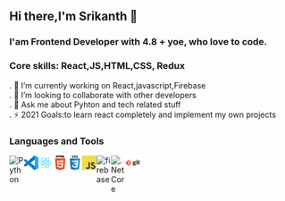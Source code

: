 ## Hi there,I'm Srikanth 👋 

### I'am Frontend Developer with 4.8 + yoe, who love to code.
### Core skills: React,JS,HTML,CSS, Redux

. 🔭 I’m currently working on React,javascript,Firebase <br>
. 👯 I’m looking to collaborate with other developers <br>
. 💬 Ask me about Pyhton and tech related stuff <br>
. ⚡ 2021 Goals:to learn react completely and implement my own projects

### Languages and Tools

<img align="left" alt="Python" width="26px" src="https://upload.wikimedia.org/wikipedia/commons/thumb/c/c3/Python-logo-notext.svg/1024px-Python-logo-notext.svg.png" style="max-width:100%;">


<img align="left" alt="Visual Studio Code" width="26px" src="https://raw.githubusercontent.com/github/explore/80688e429a7d4ef2fca1e82350fe8e3517d3494d/topics/visual-studio-code/visual-studio-code.png" style="max-width:100%;">

<img align="left" alt="React" width="26px" src="https://raw.githubusercontent.com/github/explore/80688e429a7d4ef2fca1e82350fe8e3517d3494d/topics/react/react.png" style="max-width:100%;">

<img align="left" alt="HTML5" width="26px" src="https://raw.githubusercontent.com/github/explore/80688e429a7d4ef2fca1e82350fe8e3517d3494d/topics/html/html.png" style="max-width:100%;">

<img align="left" alt="CSS3" width="26px" src="https://raw.githubusercontent.com/github/explore/80688e429a7d4ef2fca1e82350fe8e3517d3494d/topics/css/css.png" style="max-width:100%;">

<img align="left" alt="JavaScript" width="26px" src="https://raw.githubusercontent.com/github/explore/80688e429a7d4ef2fca1e82350fe8e3517d3494d/topics/javascript/javascript.png" style="max-width:100%;">

<img align="left" alt="firebase" width="26px" src="https://firebase.google.com/downloads/brand-guidelines/PNG/logo-standard.png" style="max-width:100%;">

<img align="left" alt=".Net Core" width="26px" src="https://upload.wikimedia.org/wikipedia/commons/thumb/e/ee/.NET_Core_Logo.svg/768px-.NET_Core_Logo.svg.png" style="max-width:100%;">

<img align="left" alt="Git" width="26px" src="https://raw.githubusercontent.com/github/explore/80688e429a7d4ef2fca1e82350fe8e3517d3494d/topics/git/git.png" style="max-width:100%;">



